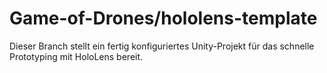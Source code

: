# Game-of-Drones/hololens-template
Dieser Branch stellt ein fertig konfiguriertes Unity-Projekt für das schnelle Prototyping mit HoloLens bereit.